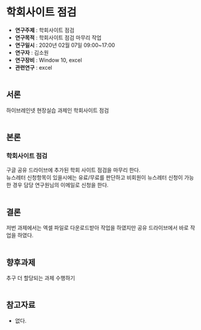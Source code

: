 # 학회사이트 점검
* **연구주제** : 학회사이트 점검<br>
* **연구목적** : 학회사이트 점검 마무리 작업<br>
* **연구일시** : 2020년 02월 07일 09:00~17:00<br>
* **연구자** : 김소원 <br>
* **연구장비** : Window 10, excel<br>
* **관련연구** : excel<br><br>

## 서론
하이브레인넷 현장실습 과제인 학회사이트 점검<br><br>

## 본론
### **학회사이트 점검**
구글 공유 드라이브에 추가된 학회 사이트 점검을 마무리 한다.<br>
뉴스레터 신청항목이 있을시에는 유료/무료를 판단하고 비회원이 뉴스레터 신청이 가능한 경우 담당 연구원님의 이메일로 신청을 한다.<br><br>

## 결론
저번 과제에서는 엑셀 파일로 다운로드받아 작업을 하였지만 공유 드라이브에서 바로 작업을 하였다.<br><br>

## 향후과제
추구 더 할당되는 과제 수행하기<br><br>

## 참고자료
* 없다.